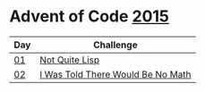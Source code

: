 # Advent of Code [2015](https://adventofcode.com/2015)

| Day                | Challenge                                                                |
| ------------------ | ------------------------------------------------------------------------ |
| [01](./src/d01.rs) | [Not Quite Lisp](https://adventofcode.com/2015/day/1)                    |
| [02](./src/d02.rs) | [I Was Told There Would Be No Math](https://adventofcode.com/2015/day/2) |
